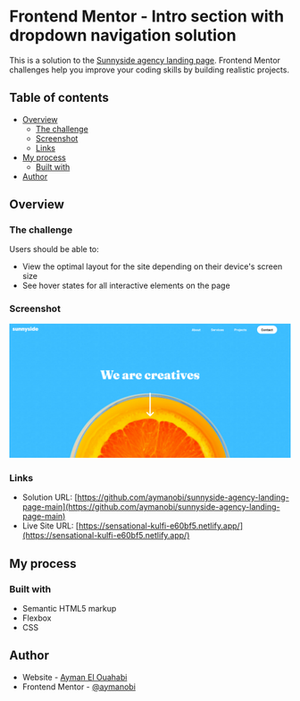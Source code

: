 # Frontend Mentor - Intro section with dropdown navigation solution

This is a solution to the [Sunnyside agency landing page](https://www.frontendmentor.io/challenges/sunnyside-agency-landing-page-7yVs3B6ef). Frontend Mentor challenges help you improve your coding skills by building realistic projects. 

## Table of contents

- [Overview](#overview)
  - [The challenge](#the-challenge)
  - [Screenshot](#screenshot)
  - [Links](#links)
- [My process](#my-process)
  - [Built with](#built-with)
- [Author](#author)

## Overview

### The challenge

Users should be able to:

- View the optimal layout for the site depending on their device's screen size
- See hover states for all interactive elements on the page

### Screenshot

![](./ScreenshotS.png)

### Links

- Solution URL: [https://github.com/aymanobi/sunnyside-agency-landing-page-main](https://github.com/aymanobi/sunnyside-agency-landing-page-main)
- Live Site URL: [https://sensational-kulfi-e60bf5.netlify.app/](https://sensational-kulfi-e60bf5.netlify.app/)

## My process

### Built with

- Semantic HTML5 markup
- Flexbox
- CSS

## Author

- Website - [Ayman El Ouahabi](https://aymanel.netlify.app)
- Frontend Mentor - [@aymanobi](https://www.frontendmentor.io/profile/aymanobi)
